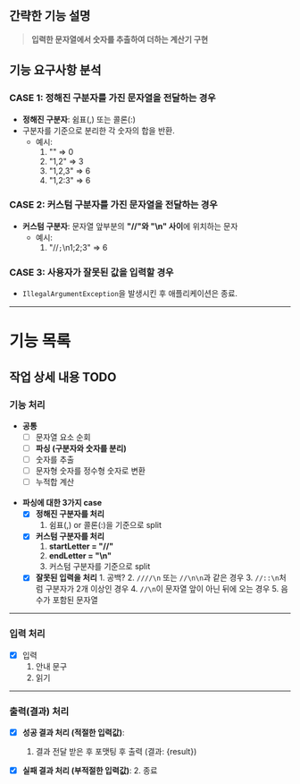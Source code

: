 ## 간략한 기능 설명

> **입력한 문자열에서 숫자를 추출하여 더하는 계산기 구현**

## 기능 요구사항 분석

### **CASE 1: 정해진 구분자를 가진 문자열을 전달하는 경우**

- **정해진 구분자**: 쉼표(,) 또는 콜론(:)
- 구분자를 기준으로 분리한 각 숫자의 합을 반환.
    - 예시:
        1. "" => 0
        2. "1,2" => 3
        3. "1,2,3" => 6
        4. "1,2:3" => 6

### **CASE 2: 커스텀 구분자를 가진 문자열을 전달하는 경우**

- **커스텀 구분자**: 문자열 앞부분의 **"//"와 "\n" 사이**에 위치하는 문자
    - 예시:
        1. "//`;`\n1;2;3" => 6

### **CASE 3: 사용자가 잘못된 값을 입력할 경우**

- `IllegalArgumentException`을 발생시킨 후 애플리케이션은 종료.

---
# 기능 목록

## 작업 상세 내용 TODO

### 기능 처리
- **공통**
    - [ ] 문자열 요소 순회
    - [ ] **파싱 (구분자와 숫자를 분리)**
    - [ ] 숫자를 추출
    - [ ] 문자형 숫자를 정수형 숫자로 변환
    - [ ] 누적합 계산
<br><br>

- **파싱에 대한 3가지 case**
    - [x] **정해진 구분자를 처리**
        1. 쉼표(,) or 콜론(:)을 기준으로 split
    - [x] **커스텀 구분자를 처리**
        1. **startLetter = "//"**
        2. **endLetter = "\n"**
        3. 커스텀 구분자를 기준으로 split
    - [x] **잘못된 입력을 처리**
          1. 공백?
          2. `////\n` 또는 `//\n\n`과 같은 경우
          3. `//::\n`처럼 구분자가 2개 이상인 경우
          4. `//\n`이 문자열 앞이 아닌 뒤에 오는 경우
          5. 음수가 포함된 문자열
---

### 입력 처리
- [x] 입력 
  1. 안내 문구
  2. 읽기


---

### 출력(결과) 처리

- [x] **성공 결과 처리 (적절한 입력값)**:
    1. 결과 전달 받은 후 포맷팅 후 출력 (결과: {result})


- [x] **실패 결과 처리 (부적절한 입력값)**:
    2. 종료
